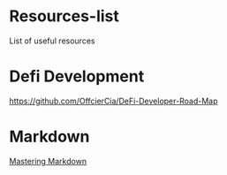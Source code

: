 # Resources-list
List of useful resources

# Defi Development
https://github.com/OffcierCia/DeFi-Developer-Road-Map

# Markdown

[Mastering Markdown](https://guides.github.com/features/mastering-markdown/)

